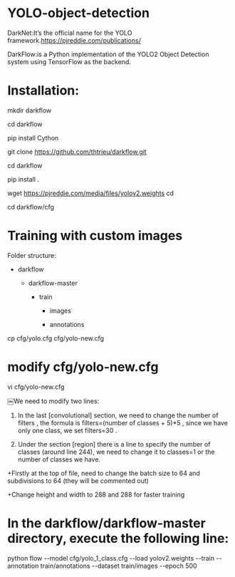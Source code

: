 # YOLO-object-detection

DarkNet:It’s the official name for the YOLO framework.https://pjreddie.com/publications/

DarkFlow:is a Python implementation of the YOLO2 Object Detection system using TensorFlow as the backend.

# Installation:

mkdir darkflow

cd darkflow

pip install Cython

git clone https://github.com/thtrieu/darkflow.git

cd darkflow

pip install .

wget https://pjreddie.com/media/files/yolov2.weights cd

cd darkflow/cfg

# Training with custom images

Folder structure:

+ darkflow

  + darkflow-master
  
    + train
   
      + images
    
      + annotations

cp cfg/yolo.cfg cfg/yolo-new.cfg

# modify cfg/yolo-new.cfg

vi cfg/yolo-new.cfg

￼We need to modify two lines:

1. In the last [convolutional] section, we need to change the number of filters , the formula is filters=(number of classes + 5)*5 , since we have only one class, we set filters=30 .

2. Under the section [region] there is a line to specify the number of classes (around line 244), we need to change it to classes=1 or the number of classes we have.

+Firstly at the top of file, need to change the batch size to 64 and subdivisions to 64 (they will be commented out)

+Change height and width to 288 and 288 for faster training

# In the darkflow/darkflow-master directory, execute the following line:

python flow --model cfg/yolo_1_class.cfg --load yolov2.weights --train --annotation train/annotations --dataset train/images --epoch 500
   
